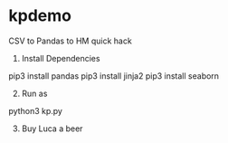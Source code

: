 # kpdemo
CSV to Pandas to HM quick hack

1. Install Dependencies 

pip3 install pandas
pip3 install jinja2
pip3 install seaborn


2. Run as

python3 kp.py


3. Buy Luca a beer

